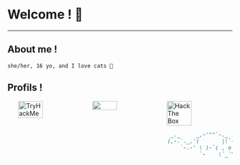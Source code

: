 # Welcome ! 💜
---
## About me !
```
she/her, 16 yo, and I love cats 💖
```

## Profils !

<div style="display : flex; width : 100%; padding-left : 1.5rem">
  <img style="width : 33%" src="https://tryhackme-badges.s3.amazonaws.com/n3k0girl.png" alt="TryHackMe">
  <img style="width : 33%" src="https://discord.c99.nl/widget/theme-3/210620200234647552.png">
  <img style="width : 33%" src="http://www.hackthebox.eu/badge/image/530691" alt="Hack The Box">
</div>

```markdown
                                                   _._     _,-'""`-._
                                                  (,-.`._,'(       |\`-/|
                                                      `-.-' \ )-`( , o o)
                                                            `-    \`_`"'-
```
